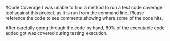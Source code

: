 #Code Coverage
I was unable to find a method to run a test code coverage tool against this project, as it is run from the command line. Please reference the code to see comments showing where some of the code hits.

After carefully going through the code by hand, 89% of the executable code added got was covered during testing execution. 